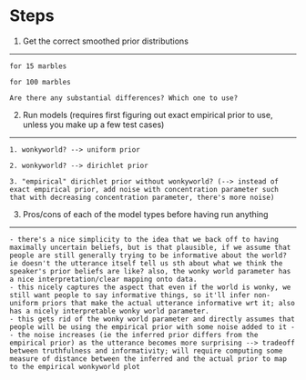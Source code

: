 Steps
=====

1. Get the correct smoothed prior distributions 
-----------------------------------------------
	
	for 15 marbles

	for 100 marbles
	
	Are there any substantial differences? Which one to use?
	
2. Run models (requires first figuring out exact empirical prior to use, unless you make up a few test cases)
-----------------------------------------------
	
	1. wonkyworld? --> uniform prior
	
	2. wonkyworld? --> dirichlet prior
	
	3. "empirical" dirichlet prior without wonkyworld? (--> instead of exact empirical prior, add noise with concentration parameter such that with decreasing concentration parameter, there's more noise)
	
	
3. Pros/cons of each of the model types before having run anything	
-----------------------------------------------------------------
	
	- there's a nice simplicity to the idea that we back off to having maximally uncertain beliefs, but is that plausible, if we assume that people are still generally trying to be informative about the world? ie doesn't the utterance itself tell us sth about what we think the speaker's prior beliefs are like? also, the wonky world parameter has a nice interpretation/clear mapping onto data.
	- this nicely captures the aspect that even if the world is wonky, we still want people to say informative things, so it'll infer non-uniform priors that make the actual utterance informative wrt it; also has a nicely interpretable wonky world parameter.
	- this gets rid of the wonky world parameter and directly assumes that people will be using the empirical prior with some noise added to it -- the noise increases (ie the inferred prior differs from the empirical prior) as the utterance becomes more surprising --> tradeoff between truthfulness and informativity; will require computing some measure of distance between the inferred and the actual prior to map to the empirical wonkyworld plot
	 
